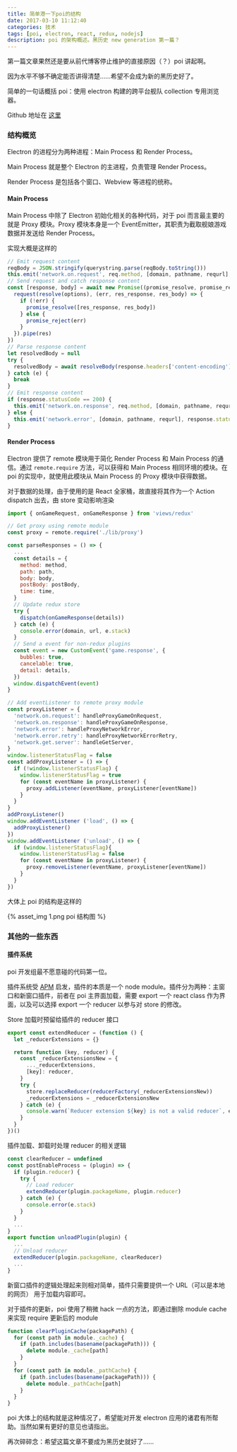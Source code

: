 ```yaml
---
title: 简单港一下poi的结构
date: 2017-03-10 11:12:40
categories: 技术
tags: [poi, electron, react, redux, nodejs]
description: poi 的架构概述。黑历史 new generation 第一篇？
---
```


第一篇文章果然还是要从前代博客停止维护的直接原因（？）poi 讲起啊。

因为水平不够不确定能否讲得清楚……希望不会成为新的黑历史好了。

简单的一句话概括 poi：使用 electron 构建的跨平台舰队 collection 专用浏览器。

Github 地址在 [这里](https://github.com/poooi/poi)

### 结构概览

Electron 的进程分为两种进程：Main Process 和 Render Process。

Main Process 就是整个 Electron 的主进程，负责管理 Render Process。

Render Process 是包括各个窗口、Webview 等进程的统称。

#### Main Process

Main Process 中除了 Electron 初始化相关的各种代码，对于 poi 而言最主要的就是 Proxy 模块。Proxy 模块本身是一个 EventEmitter，其职责为截取舰娘游戏数据并发送给 Render Process。

实现大概是这样的

```js
// Emit request content
reqBody = JSON.stringify(querystring.parse(reqBody.toString()))
this.emit('network.on.request', req.method, [domain, pathname, requrl], reqBody, Date.now())
// Send request and catch response content
const [response, body] = await new Promise((promise_resolve, promise_reject) => {
  request(resolve(options), (err, res_response, res_body) => {
    if (!err) {
      promise_resolve([res_response, res_body])
    } else {
      promise_reject(err)
    }
  }).pipe(res)
})
// Parse response content
let resolvedBody = null
try {
  resolvedBody = await resolveBody(response.headers['content-encoding'], body)
} catch (e) {
  break
}
// Emit response content
if (response.statusCode == 200) {
  this.emit('network.on.response', req.method, [domain, pathname, requrl], JSON.stringify(resolvedBody), reqBody, Date.now())
} else {
  this.emit('network.error', [domain, pathname, requrl], response.statusCode)
}
```

#### Render Process

Electron 提供了 remote 模块用于简化 Render Process 和 Main Process 的通信。通过 `remote.require` 方法，可以获得和 Main Process 相同环境的模块。在 poi 的实现中，就使用此模块从 Main Process 的 Proxy 模块中获得数据。

对于数据的处理，由于使用的是 React 全家桶，故直接将其作为一个 Action dispatch 出去，由 store 变动影响渲染

```js
import { onGameRequest, onGameResponse } from 'views/redux'

// Get proxy using remote module
const proxy = remote.require('./lib/proxy')

const parseResponses = () => {
  ...
  const details = {
    method: method,
    path: path,
    body: body,
    postBody: postBody,
    time: time,
  }
  // Update redux store
  try {
    dispatch(onGameResponse(details))
  } catch (e) {
    console.error(domain, url, e.stack)
  }
  // Send a event for non-redux plugins
  const event = new CustomEvent('game.response', {
    bubbles: true,
    cancelable: true,
    detail: details,
  })
  window.dispatchEvent(event)
}

// Add eventListener to remote proxy module
const proxyListener = {
  'network.on.request': handleProxyGameOnRequest,
  'network.on.response': handleProxyGameOnResponse,
  'network.error': handleProxyNetworkError,
  'network.error.retry': handleProxyNetworkErrorRetry,
  'network.get.server': handleGetServer,
}
window.listenerStatusFlag = false
const addProxyListener = () => {
  if (!window.listenerStatusFlag) {
    window.listenerStatusFlag = true
    for (const eventName in proxyListener) {
      proxy.addListener(eventName, proxyListener[eventName])
    }
  }
}
addProxyListener()
window.addEventListener ('load', () => {
  addProxyListener()
})
window.addEventListener ('unload', () => {
  if (window.listenerStatusFlag){
    window.listenerStatusFlag = false
    for (const eventName in proxyListener) {
      proxy.removeListener(eventName, proxyListener[eventName])
    }
  }
})
```

大体上 poi 的结构是这样的

{% asset_img 1.png poi 结构图 %}

### 其他的一些东西

#### 插件系统

poi 开发组最不愿意碰的代码第一位。

插件系统受 [APM](https://github.com/atom/apm) 启发，插件的本质是一个 node module。插件分为两种：主窗口和新窗口插件，前者在 poi 主界面加载，需要 export 一个 react class 作为界面，以及可以选择 export 一个 reducer 以参与对 store 的修改。

Store 加载时预留给插件的 reducer 接口

```js
export const extendReducer = (function () {
  let _reducerExtensions = {}

  return function (key, reducer) {
    const _reducerExtensionsNew = {
      ..._reducerExtensions,
      [key]: reducer,
    }
    try {
      store.replaceReducer(reducerFactory(_reducerExtensionsNew))
      _reducerExtensions = _reducerExtensionsNew
    } catch (e) {
      console.warn(`Reducer extension ${key} is not a valid reducer`, e.stack)
    }
  }
})()
```

插件加载、卸载时处理 reducer 的相关逻辑

```js
const clearReducer = undefined
const postEnableProcess = (plugin) => {
  if (plugin.reducer) {
    try {
      // Load reducer
      extendReducer(plugin.packageName, plugin.reducer)
    } catch (e) {
      console.error(e.stack)
    }
  }
  ...
}
export function unloadPlugin(plugin) {
  ...
  // Unload reducer
  extendReducer(plugin.packageName, clearReducer)
  ...
}
```

新窗口插件的逻辑处理起来则相对简单，插件只需要提供一个 URL（可以是本地的网页） 用于加载内容即可。

对于插件的更新，poi 使用了稍微 hack 一点的方法，即通过删除 module cache 来实现 require 更新后的 module

```js
function clearPluginCache(packagePath) {
  for (const path in module._cache) {
    if (path.includes(basename(packagePath))) {
      delete module._cache[path]
    }
  }
  for (const path in module._pathCache) {
    if (path.includes(basename(packagePath))) {
      delete module._pathCache[path]
    }
  }
}
```



poi 大体上的结构就是这种情况了，希望能对开发 electron 应用的诸君有所帮助。当然如果有更好的意见也请指出。

再次碎碎念：希望这篇文章不要成为黑历史就好了……
